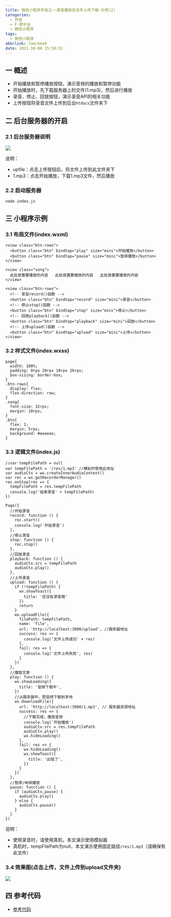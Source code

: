 ```yaml
---
title: 微信小程序开发之——录音播放及文件上传下载-示例(2)
categories:
  - 开发
  - F-跨平台
  - 微信小程序
tags:
  - 微信小程序
abbrlink: 7aecbee0
date: 2021-10-08 15:50:51
---
```

## 一 概述

* 开始播放和暂停播放按钮，演示音频的播放和暂停功能
* 开始播放时，先下载服务器上的文件(1.mp3)，然后进行播放
* 录音、停止、回放按钮，演示录音API的相关功能
* 上传按钮将录音文件上传到后台`htdocs`文件夹下

<!--more-->

## 二 后台服务器的开启

### 2.1 后台服务器说明
![][1]

说明：

* upfile：点击上传按钮后，将文件上传到此文件夹下
* 1.mp3：点击开始播放，下载1.mp3文件，然后播放

### 2.2 启动服务器

```
node index.js
```

## 三 小程序示例

### 3.1 布局文件(index.wxml)

```
<view class="btn-rows">
  <button class="btn" bindtap="play" size="mini">开始播放</button>
  <button class="btn" bindtap="pause" size="mini">暂停播放</button>
</view>

<view class="song">
  此处放置要播放的内容   此处放置要播放的内容   此处放置要播放的内容
</view>

<view class="btn-rows">
  <!-- 录音record()函数 -->
  <button class="btn" bindtap="record" size="mini">录音</button>
  <!-- 停止stop()函数 -->
  <button class="btn" bindtap="stop" size="mini">停止</button>
  <!-- 回放playback()函数 -->
  <button class="btn" bindtap="playback" size="mini">回放</button>
  <!-- 上传upload()函数 -->
  <button class="btn" bindtap="upload" size="mini">上传</button>
</view>
```

### 3.2 样式文件(index.wxss)

```
page{
  width: 100%;
  padding: 0rpx 20rpx 10rpx 20rpx;
  box-sizing: border-box;
}
.btn-rows{
  display: flex;
  flex-direction: row;
}
.song{
  font-size: 32rpx;
  margin: 10rpx;
}
.btn{
  flex: 1;
  margin: 5rpx;
  background: #eeeeee;
}
```

### 3.3 逻辑文件(index.js)

```
//var tempFilePath = null 
var tempFilePath = '/res/1.mp3' //模拟时使用此地址
var audioCtx = wx.createInnerAudioContext()
var rec = wx.getRecorderManager()
rec.onStop(res => {
  tempFilePath = res.tempFilePath
  console.log('结束录音' + tempFilePath)
})

Page({
  //开始录音
  record: function () {
    rec.start()
    console.log('开始录音')
  },
  //停止录音
  stop: function () {
    rec.stop()
  },
  //回放录音
  playback: function () {
    audioCtx.src = tempFilePath
    audioCtx.play()
  },
  //上传录音
  upload: function () {
    if (!tempFilePath) {
      wx.showToast({
        title: '还没有录音哦'
      })
      return
    }
    wx.uploadFile({
      filePath: tempFilePath,
      name: 'file',
      url: 'http://localhost:3000/upload', //服务器地址
      success: res => {
        console.log('文件上传成功' + res)
      },
      fail: res => {
        console.log('文件上传失败', res)
      }
    })
  },
  //播放文章
  play: function () {
    wx.showLoading({
      title: '音频下载中',
    })
    //从服务器中，把音频下载到本地
    wx.downloadFile({
      url: 'http://localhost:3000/1.mp3', // 服务器资源地址
      success: res => {
        //下载完成，播放音频
        console.log('开始播放')
        audioCtx.src = res.tempFilePath
        audioCtx.play()
        wx.hideLoading()
      },
      fail: res => {
        wx.hideLoading()
        wx.showToast({
          title: '出错了',
        })
      }
    })
  },
  //暂停/继续播放
  pause: function () {
    if (audioCtx.pause) {
      audioCtx.play()
    } else {
      audioCtx.pause()
    }
  }
})
```

说明：

* 使用录音时，请使用真机，本文演示使用模拟器
* 真机时，tempFilePath为null，本文演示使用固定路径`/res/1.mp3`（请确保有此文件）

### 3.4 效果图(点击上传，文件上传到upload文件夹)
![][2]

## 四 参考代码
* [参考代码][00]


[00]:https://download.csdn.net/download/Calvin_zhou/29639873
[1]:https://fastly.jsdelivr.net/gh/pgzxc/cdn@master/blog-wechat/wechat-record-service-layout.png
[2]:https://fastly.jsdelivr.net/gh/pgzxc/cdn@master/blog-wechat/wechat-record-upload--to-service.png
